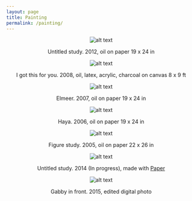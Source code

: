 ```yaml
---
layout: page
title: Painting
permalink: /painting/
---
```


<div style="text-align:center" markdown="1">

![alt text](/images/paintings/untitled.jpg "untitled portrait")

Untitled study. 2012, oil on paper 19 x 24 in

![alt text](/images/paintings/igotthisforyou.jpg "I got this for you")

I got this for you. 2008, oil, latex, acrylic, charcoal on canvas 8 x 9 ft

![alt text](/images/paintings/elmeer.jpg "Elmeer")

Elmeer. 2007, oil on paper 19 x 24 in

![alt text](/images/paintings/haya.jpg "Haya")

Haya. 2006, oil on paper 19 x 24 in

![alt text](/images/paintings/back.jpg "back study")

Figure study. 2005, oil on paper 22 x 26 in

![alt text](/images/paintings/horsePaperStudy.jpg "horse")

Untitled study. 2014 (In progress), made with [Paper](https://www.fiftythree.com/paper)

![alt text](/images/paintings/gabby.jpg "gabby")

Gabby in front. 2015, edited digital photo

</div>

